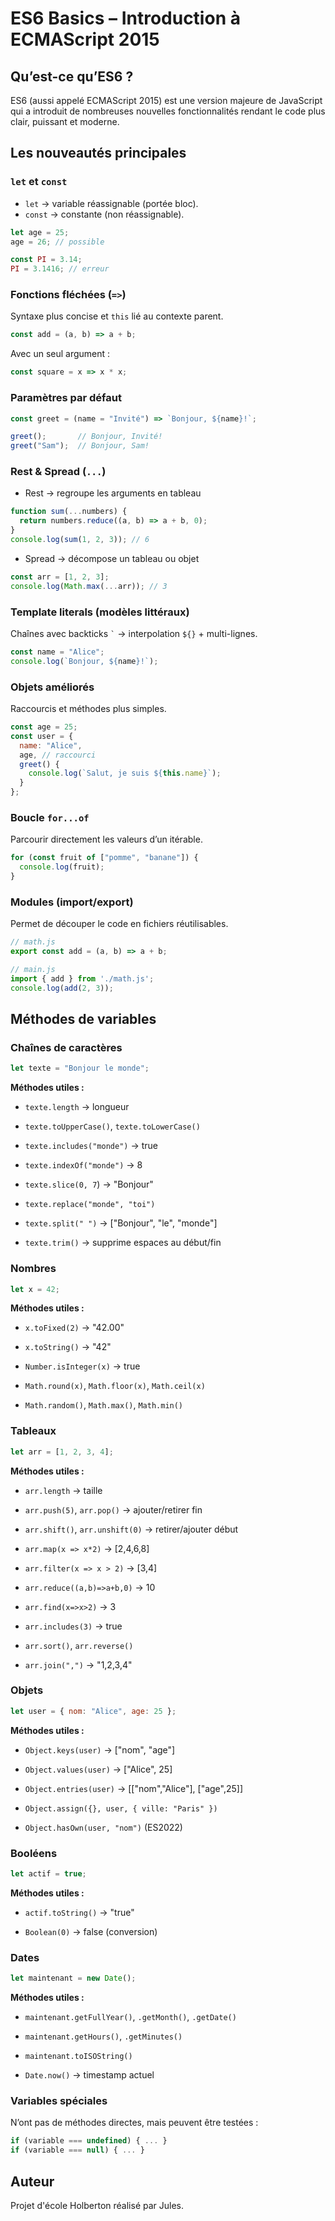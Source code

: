 # ES6 Basics – Introduction à ECMAScript 2015

## Qu’est-ce qu’ES6 ?

ES6 (aussi appelé ECMAScript 2015) est une version majeure de JavaScript qui a introduit de nombreuses nouvelles fonctionnalités rendant le code plus clair, puissant et moderne.

## Les nouveautés principales

### `let` et `const`

- `let` → variable réassignable (portée bloc).
- `const` → constante (non réassignable).

```js
let age = 25;
age = 26; // possible

const PI = 3.14;
PI = 3.1416; // erreur
```

### Fonctions fléchées (`=>`)

Syntaxe plus concise et `this` lié au contexte parent.

```js
const add = (a, b) => a + b;
```

Avec un seul argument :

```js
const square = x => x * x;
```

### Paramètres par défaut

```js
const greet = (name = "Invité") => `Bonjour, ${name}!`;

greet();       // Bonjour, Invité!
greet("Sam");  // Bonjour, Sam!
```

### Rest & Spread (`...`)

- Rest → regroupe les arguments en tableau

```js
function sum(...numbers) {
  return numbers.reduce((a, b) => a + b, 0);
}
console.log(sum(1, 2, 3)); // 6
```

- Spread → décompose un tableau ou objet

```js
const arr = [1, 2, 3];
console.log(Math.max(...arr)); // 3
```

### Template literals (modèles littéraux)

Chaînes avec backticks `` ` `` → interpolation `${}` + multi-lignes.

```js
const name = "Alice";
console.log(`Bonjour, ${name}!`);
```

### Objets améliorés

Raccourcis et méthodes plus simples.

```js
const age = 25;
const user = {
  name: "Alice",
  age, // raccourci
  greet() {
    console.log(`Salut, je suis ${this.name}`);
  }
};
```

### Boucle `for...of`

Parcourir directement les valeurs d’un itérable.

```js
for (const fruit of ["pomme", "banane"]) {
  console.log(fruit);
}
```

### Modules (import/export)

Permet de découper le code en fichiers réutilisables.

```js
// math.js
export const add = (a, b) => a + b;

// main.js
import { add } from './math.js';
console.log(add(2, 3));
```

## Méthodes de variables

### Chaînes de caractères

```js
let texte = "Bonjour le monde";
```

**Méthodes utiles :**

- `texte.length` → longueur

- `texte.toUpperCase()`, `texte.toLowerCase()`

- `texte.includes("monde")` → true

- `texte.indexOf("monde")` → 8

- `texte.slice(0, 7`) → "Bonjour"

- `texte.replace("monde", "toi")`

- `texte.split(" ")` → ["Bonjour", "le", "monde"]

- `texte.trim()` → supprime espaces au début/fin

### Nombres

```js
let x = 42;
```

**Méthodes utiles :**

- `x.toFixed(2)` → "42.00"

- `x.toString()` → "42"

- `Number.isInteger(x)` → true

- `Math.round(x)`, `Math.floor(x)`, `Math.ceil(x)`

- `Math.random()`, `Math.max()`, `Math.min()`

### Tableaux

```js
let arr = [1, 2, 3, 4];
```

**Méthodes utiles :**

- `arr.length` → taille

- `arr.push(5)`, `arr.pop()` → ajouter/retirer fin

- `arr.shift()`, `arr.unshift(0)` → retirer/ajouter début

- `arr.map(x => x*2)` → [2,4,6,8]

- `arr.filter(x => x > 2)` → [3,4]

- `arr.reduce((a,b)=>a+b,0)` → 10

- `arr.find(x=>x>2)` → 3

- `arr.includes(3)` → true

- `arr.sort()`, `arr.reverse()`

- `arr.join(",")` → "1,2,3,4"

### Objets

```js
let user = { nom: "Alice", age: 25 };
```

**Méthodes utiles :**

- `Object.keys(user)` → ["nom", "age"]

- `Object.values(user)` → ["Alice", 25]

- `Object.entries(user)` → [["nom","Alice"], ["age",25]]

- `Object.assign({}, user, { ville: "Paris" })`

- `Object.hasOwn(user, "nom")` (ES2022)

### Booléens

```js
let actif = true;
```

**Méthodes utiles :**

- `actif.toString()` → "true"

- `Boolean(0)` → false (conversion)

### Dates

```js
let maintenant = new Date();
```

**Méthodes utiles :**

- `maintenant.getFullYear()`, `.getMonth()`, `.getDate()`

- `maintenant.getHours()`, `.getMinutes()`

- `maintenant.toISOString()`

- `Date.now()` → timestamp actuel

### Variables spéciales

N’ont pas de méthodes directes, mais peuvent être testées :
```js
if (variable === undefined) { ... }
if (variable === null) { ... }
```

## Auteur

Projet d'école Holberton réalisé par Jules.